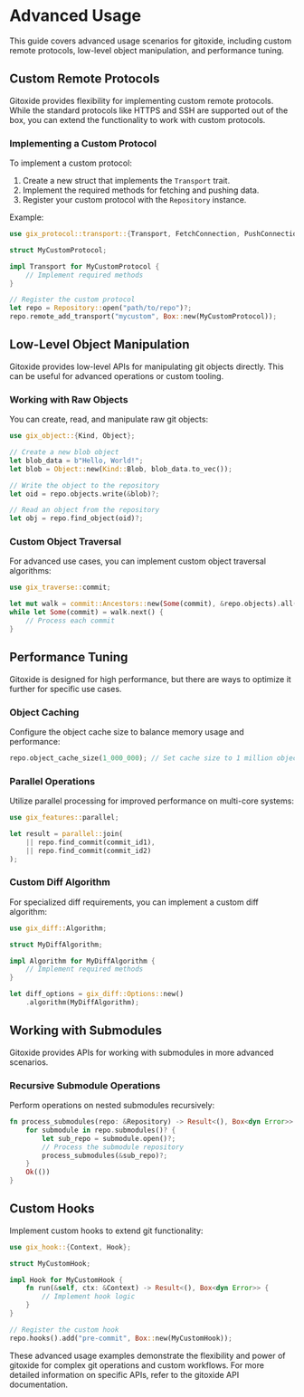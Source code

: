 # Advanced Usage

This guide covers advanced usage scenarios for gitoxide, including custom remote protocols, low-level object manipulation, and performance tuning.

## Custom Remote Protocols

Gitoxide provides flexibility for implementing custom remote protocols. While the standard protocols like HTTPS and SSH are supported out of the box, you can extend the functionality to work with custom protocols.

### Implementing a Custom Protocol

To implement a custom protocol:

1. Create a new struct that implements the `Transport` trait.
2. Implement the required methods for fetching and pushing data.
3. Register your custom protocol with the `Repository` instance.

Example:

```rust
use gix_protocol::transport::{Transport, FetchConnection, PushConnection};

struct MyCustomProtocol;

impl Transport for MyCustomProtocol {
    // Implement required methods
}

// Register the custom protocol
let repo = Repository::open("path/to/repo")?;
repo.remote_add_transport("mycustom", Box::new(MyCustomProtocol));
```

## Low-Level Object Manipulation

Gitoxide provides low-level APIs for manipulating git objects directly. This can be useful for advanced operations or custom tooling.

### Working with Raw Objects

You can create, read, and manipulate raw git objects:

```rust
use gix_object::{Kind, Object};

// Create a new blob object
let blob_data = b"Hello, World!";
let blob = Object::new(Kind::Blob, blob_data.to_vec());

// Write the object to the repository
let oid = repo.objects.write(&blob)?;

// Read an object from the repository
let obj = repo.find_object(oid)?;
```

### Custom Object Traversal

For advanced use cases, you can implement custom object traversal algorithms:

```rust
use gix_traverse::commit;

let mut walk = commit::Ancestors::new(Some(commit), &repo.objects).all();
while let Some(commit) = walk.next() {
    // Process each commit
}
```

## Performance Tuning

Gitoxide is designed for high performance, but there are ways to optimize it further for specific use cases.

### Object Caching

Configure the object cache size to balance memory usage and performance:

```rust
repo.object_cache_size(1_000_000); // Set cache size to 1 million objects
```

### Parallel Operations

Utilize parallel processing for improved performance on multi-core systems:

```rust
use gix_features::parallel;

let result = parallel::join(
    || repo.find_commit(commit_id1),
    || repo.find_commit(commit_id2)
);
```

### Custom Diff Algorithm

For specialized diff requirements, you can implement a custom diff algorithm:

```rust
use gix_diff::Algorithm;

struct MyDiffAlgorithm;

impl Algorithm for MyDiffAlgorithm {
    // Implement required methods
}

let diff_options = gix_diff::Options::new()
    .algorithm(MyDiffAlgorithm);
```

## Working with Submodules

Gitoxide provides APIs for working with submodules in more advanced scenarios.

### Recursive Submodule Operations

Perform operations on nested submodules recursively:

```rust
fn process_submodules(repo: &Repository) -> Result<(), Box<dyn Error>> {
    for submodule in repo.submodules()? {
        let sub_repo = submodule.open()?;
        // Process the submodule repository
        process_submodules(&sub_repo)?;
    }
    Ok(())
}
```

## Custom Hooks

Implement custom hooks to extend git functionality:

```rust
use gix_hook::{Context, Hook};

struct MyCustomHook;

impl Hook for MyCustomHook {
    fn run(&self, ctx: &Context) -> Result<(), Box<dyn Error>> {
        // Implement hook logic
    }
}

// Register the custom hook
repo.hooks().add("pre-commit", Box::new(MyCustomHook));
```

These advanced usage examples demonstrate the flexibility and power of gitoxide for complex git operations and custom workflows. For more detailed information on specific APIs, refer to the gitoxide API documentation.